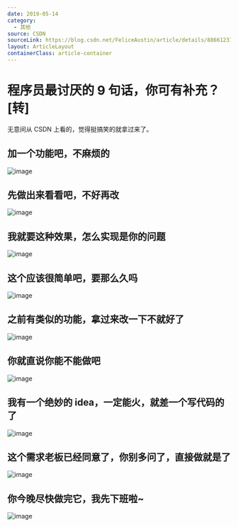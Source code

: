 ```yaml
---
date: 2019-05-14
category:
  - 其他
source: CSDN
sourceLink: https://blog.csdn.net/FeliceAustin/article/details/88661237
layout: ArticleLayout
containerClass: article-container
---
```


# 程序员最讨厌的 9 句话，你可有补充？[转]

无意间从 CSDN 上看的，觉得挺搞笑的就拿过来了。

<!-- more -->

## 加一个功能吧，不麻烦的

![image](https://image.liubing.me/2019/12/26/b2098c2db993f.png)

## 先做出来看看吧，不好再改

![image](https://image.liubing.me/2019/12/26/4b7f3be1d3256.png)

## 我就要这种效果，怎么实现是你的问题

![image](https://image.liubing.me/2019/12/26/f93fb567322d1.png)

## 这个应该很简单吧，要那么久吗

![image](https://image.liubing.me/2019/12/26/df1c467c5e7c1.png)

## 之前有类似的功能，拿过来改一下不就好了

![image](https://image.liubing.me/2019/12/26/ade14c718e1d9.png)

## 你就直说你能不能做吧

![image](https://image.liubing.me/2019/12/26/d174aa162ad07.png)

## 我有一个绝妙的 idea，一定能火，就差一个写代码的了

![image](https://image.liubing.me/2019/12/26/d08417be3e752.png)

## 这个需求老板已经同意了，你别多问了，直接做就是了

![image](https://image.liubing.me/2019/12/26/af5e0a80bc860.png)

## 你今晚尽快做完它，我先下班啦~

![image](https://image.liubing.me/2019/12/26/9b9339baabb56.png)
